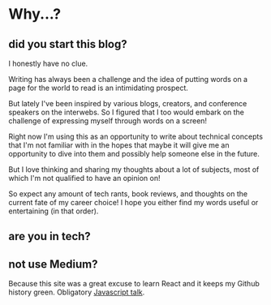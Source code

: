 # Why...?

## did you start this blog?

I honestly have no clue. 

Writing has always been a challenge and the idea of putting words on a page for the world to read is an intimidating prospect. 

But lately I've been inspired by various blogs, creators, and conference speakers on the interwebs. So I figured that I too would embark on the challenge of expressing myself through words on a screen! 

Right now I'm using this as an opportunity to write about technical concepts that I'm not familiar with in the hopes that maybe it will give me an opportunity to dive into them and possibly help someone else in the future.

But I love thinking and sharing my thoughts about a lot of subjects, most of which I'm not qualified to have an opinion on! 

So expect any amount of tech rants, book reviews, and thoughts on the current fate of my career choice! I hope you either find my words useful or entertaining (in that order).

## are you in tech?



## not use Medium?

Because this site was a great excuse to learn React and it keeps my Github history green. Obligatory [Javascript talk](https://www.destroyallsoftware.com/talks/wat).